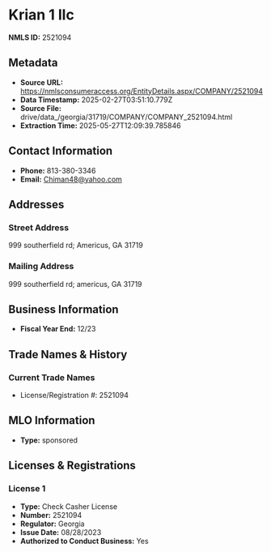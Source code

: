 # Krian 1 llc

**NMLS ID:** 2521094

## Metadata
- **Source URL:** https://nmlsconsumeraccess.org/EntityDetails.aspx/COMPANY/2521094
- **Data Timestamp:** 2025-02-27T03:51:10.779Z
- **Source File:** drive/data_/georgia/31719/COMPANY/COMPANY_2521094.html
- **Extraction Time:** 2025-05-27T12:09:39.785846

## Contact Information
- **Phone:** 813-380-3346
- **Email:** Chiman48@yahoo.com

## Addresses
### Street Address
999 southerfield rd; Americus, GA 31719

### Mailing Address
999 southerfield rd; americus, GA 31719

## Business Information
- **Fiscal Year End:** 12/23

## Trade Names & History
### Current Trade Names
- License/Registration #: 2521094

## MLO Information
- **Type:** sponsored

## Licenses & Registrations

### License 1
- **Type:** Check Casher License
- **Number:** 2521094
- **Regulator:** Georgia
- **Issue Date:** 08/28/2023
- **Authorized to Conduct Business:** Yes
